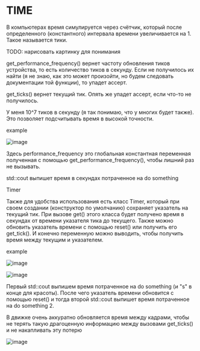 # TIME

В компьютерах время симулируется через счётчик, который после определенного (константного) интервала времени увеличивается на 1. Такое называется тики.

TODO: нарисовать картинку для понимания

get_performance_frequency() вернет частоту обновления тиков устройства, то есть количество тиков в секунду. Если не получилось их найти (я не знаю, как это может произойти, но будем следовать документации той функции), то упадет ассерт.

get_ticks() вернет текущий тик. Опять же упадет ассерт, если что-то не получилось.

У меня 10^7 тиков в секунду (я так понимаю, что у многих будет также). Это позволяет подсчитывать время в высокой точности.

example

![image](https://user-images.githubusercontent.com/54230867/221977116-da28f0d4-c3a8-41ee-981d-5eaf3dc39caa.png)

Здесь performance_frequency это глобальная константная переменная полученная с помощью get_performance_frequency(), чтобы лишний раз не вызывать.

std::cout выпишет время в секундах потраченное на do something

Timer

Также для удобства использования есть класс Timer, который при своем создании (конструктор по умолчанию) сохраняет указатель на текущий тик. При вызове get() этого класса будет получено время в секундах от времени указателя тика до текущего. Также можно обновить указатель времени с помощью reset() или получить его get_tick(). И конечно переменную можно выводить, чтобы получить время между текущим и указателем.

example

![image](https://user-images.githubusercontent.com/54230867/221980734-cd8f4376-e1e9-4117-b206-0afafff71193.png)

![image](https://user-images.githubusercontent.com/54230867/221981684-51a8edb6-ff69-4f73-92a2-b0bea11fe3b6.png)

Первый std::cout выпишем время потраченное на do something (и "s" в конце для красоты). После чего указатель времени обновится с помощью reset() и тогда второй std::cout выпишет время потраченное на do something 2.


В движке очень аккуратно обновляется время между кадрами, чтобы не терять такую драгоценную информацию между вызовами get_ticks() и не накапливать эту потерю

![image](https://user-images.githubusercontent.com/54230867/221982929-d5b6fc83-b558-40c6-8e3a-45e66dc321c1.png)
